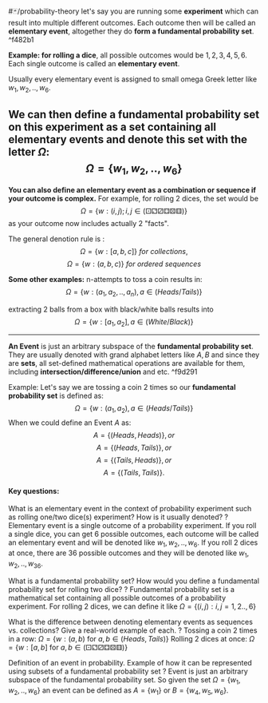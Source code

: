 #🃏/probability-theory
let's say you are running some **experiment** which can result into multiple different outcomes. Each outcome then will be called an **elementary event**, altogether they do **form a fundamental probability set**. ^f482b1

**Example: for rolling a dice**, all possible outcomes would be $1,2,3,4,5,6$. Each single outcome is called an **elementary event**. 

Usually every elementary event is assigned to small omega Greek letter like $w_{1},w_{2},..,w_{6}$.

We can then define a fundamental probability set on this experiment as a set containing all elementary events and denote this set with the letter $\Omega$:
$$\Omega = \{w_{1},w_{2},..,w_{6}\}$$
---
**You can also define an elementary event as a combination or sequence if your outcome is complex.** For example, for rolling 2 dices, the set would be
$$\Omega = \{w : (i,j); i,j \in(⚀⚁⚂⚃⚄⚅) \}$$ as your outcome now includes actually 2 "facts".

The general denotion rule is :
$$\Omega = \{w : [a,b,c]\}\ for\ collections,$$
$$\Omega = \{w : (a,b,c)\}\ for\ ordered\ sequences$$ 

**Some other examples:**
n-attempts to toss a coin results in:
$$\Omega = \{w : (a_{1},a_2,..,a_{n}),a \in(Heads/Tails)\}$$ 

extracting 2 balls from a box with black/white balls results into
$$\Omega = \{w : [a_{1},a_{2}],a \in(White/Black)\}$$ 

---
**An Event** is just an arbitrary subspace of the **fundamental probability set**. They are usually denoted with grand alphabet letters like $A,B$ and since they are **sets**, all set-defined mathematical operations are available for them, including **intersection/difference/union** and etc. ^f9d291

Example: 
Let's say we are tossing a coin 2 times so our **fundamental probability set** is defined as:
$$\Omega = \{w : (a_{1},a_{2}),a \in(Heads/Tails)\}$$
When we could define an Event $A$ as:
$$A = \{(Heads, Heads)\}, or$$
$$A =  \{(Heads, Tails)\}, or$$
$$A =  \{(Tails, Heads)\}, or$$
$$A = \{(Tails, Tails)\}.$$

#### Key questions:

What is an elementary event in the context of probability experiment such as rolling one/two dice(s) experiment? How is it usually denoted?
?
Elementary event is a single outcome of a probability experiment. If you roll a single dice, you can get 6 possible outcomes, each outcome will be called an elementary event and will be denoted like $w_{1},w_{2},..,w_{6}$. If you roll 2 dices at once, there are 36 possible outcomes and they will be denoted like $w_{1},w_{2},..,w_{36}$.
<!--SR:!2026-01-09,299,330-->

What is a fundamental probability set? How would you define a fundamental probability set for rolling two dice?
?
Fundamental probability set is a mathematical set containing all possible outcomes of a probability experiment. For rolling 2 dices, we can define it like $\Omega=\{(i,j):i,j = 1,2..,6\}$
<!--SR:!2025-09-21,236,330-->

What is the difference between denoting elementary events as sequences vs. collections? Give a real-world example of each.
?
Tossing a coin 2 times in a row: $\Omega=\{w : (a,b)\text{ for } a,b \in (Heads, Tails)\}$
Rolling 2 dices at once: $\Omega=\{w : [a,b]\text{ for } a,b \in (⚀⚁⚂⚃⚄⚅)\}$
<!--SR:!2025-06-07,104,310-->

Definition of an event in probability. Example of how it can be represented using subsets of a fundamental probability set
?
Event is just an arbitrary subspace of the fundamental probability set. So given the set $\Omega = \{w_{1},w_{2},..,w_{6}\}$ an event can be defined as  $A = \{w_{1}\}$ or $B = \{w_{4},w_{5},w_{6}\}$.
<!--SR:!2025-10-19,253,330-->